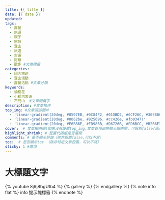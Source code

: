 ```yaml
---
title: {{ title }}
date: {{ date }}
updated:
tags: 
  - 露營
  - 旅遊
  - 親子
  - 家庭
  - 登山
  - 旅遊
  - 古道
  - 阿母
  - 散步 #文章標籤
categories: 
  - 國內旅遊
  - 登山活動
  - 露營活動 #文章分類
keywords: 
  - 油桐花
  - 小粗坑古道
  - 石門山  #文章關鍵字
description: #文章描述
top_img: #文章頂部圖片
  - 'linear-gradient(20deg, #0507EB, #0C84F2, #01DBD2, #0CF26C, #30E80C)'
  - 'linear-gradient(20deg, #0062be, #925696, #cc426e, #fb0347)'
  - 'linear-gradient(20deg, #E6B86E, #ED986B, #D6726B, #ED6BCC, #B266E3)'
cover:  # 文章縮略圖(如果沒有設置top_img,文章頁頂部將顯示縮略圖，可設為false/圖片地址/留空)
highlight_shrink: # 配置代碼框是否展開
comments: # 是否顯示評論（除非設置false,可以不寫）
toc:  # 是否顯示toc （除非特定文章設置，可以不寫）
sticky: 1 #置頂
---
```


# 大標題文字
{% youtube 8j9j8bgUtb4 %}
{% gallery %}
{% endgallery %}
{% note info flat %}
info 提示塊標籤
{% endnote %}